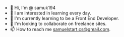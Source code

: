 - 👋 Hi, I'm @ samuk194
- 👀 I am interested in learning every day.
- 🌱 I'm currently learning to be a Front End Developer.
- 💞️ I'm looking to collaborate on freelance sites.
- 📫 How to reach me samuelstart.cs@gmail.com.

<!---
samuk194/samuk194 is a ✨ special ✨ repository because its `README.md` (this file) appears on your GitHub profile.
You can click the Preview link to take a look at your changes.
--->
